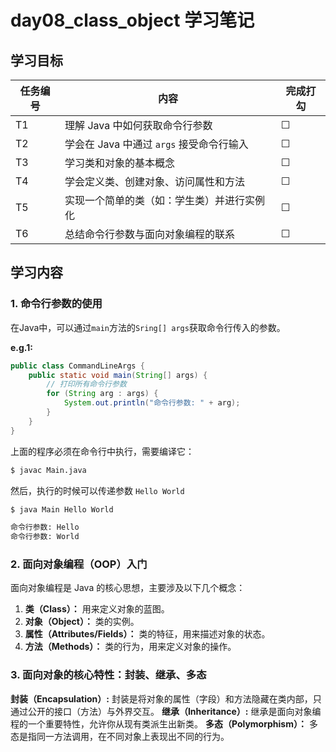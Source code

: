 # day08_class_object 学习笔记

## 学习目标 
| 任务编号 | 内容                          | 完成打勾 |
| ---- | --------------------------- | ---- |
| T1   | 理解 Java 中如何获取命令行参数          | ☐    |
| T2   | 学会在 Java 中通过 `args` 接受命令行输入 | ☐    |
| T3   | 学习类和对象的基本概念                 | ☐    |
| T4   | 学会定义类、创建对象、访问属性和方法          | ☐    |
| T5   | 实现一个简单的类（如：学生类）并进行实例化       | ☐    |
| T6   | 总结命令行参数与面向对象编程的联系           | ☐    |

## 学习内容

### 1. 命令行参数的使用

在Java中，可以通过`main`方法的`Sring[] args`获取命令行传入的参数。

**e.g.1:** 
```java
public class CommandLineArgs {
    public static void main(String[] args) {
        // 打印所有命令行参数
        for (String arg : args) {
            System.out.println("命令行参数: " + arg);
        }
    }
}
```
上面的程序必须在命令行中执行，需要编译它：
``` bash
$ javac Main.java
```
然后，执行的时候可以传递参数 `Hello World`
```bash
$ java Main Hello World

命令行参数: Hello
命令行参数: World
```
### 2. 面向对象编程（OOP）入门

面向对象编程是 Java 的核心思想，主要涉及以下几个概念：

 1. **类（Class）：** 用来定义对象的蓝图。
 2. **对象（Object）：** 类的实例。
 3. **属性（Attributes/Fields）：** 类的特征，用来描述对象的状态。
 4. **方法（Methods）：** 类的行为，用来定义对象的操作。

### 3. 面向对象的核心特性：封装、继承、多态
 
**封装（Encapsulation）:** 封装是将对象的属性（字段）和方法隐藏在类内部，只通过公开的接口（方法）与外界交互。
**继承（Inheritance）:** 继承是面向对象编程的一个重要特性，允许你从现有类派生出新类。
**多态（Polymorphism）：** 多态是指同一方法调用，在不同对象上表现出不同的行为。

